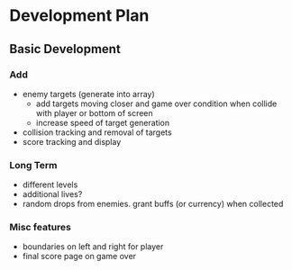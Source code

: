 # Development Plan

## Basic Development
### Add

- enemy targets (generate into array)
  - add targets moving closer and game over condition when collide with player or bottom of screen
  - increase speed of target generation
- collision tracking and removal of targets
- score tracking and display

### Long Term
- different levels
- additional lives?
- random drops from enemies. grant buffs (or currency) when collected

### Misc features

- boundaries on left and right for player
- final score page on game over